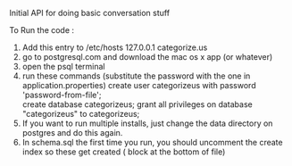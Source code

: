 Initial API for doing basic conversation stuff

To Run the code : 

1. Add this entry to /etc/hosts
127.0.0.1	categorize.us
2. go to postgresql.com and download the mac os x app (or whatever)
3. open the psql terminal
4. run these commands (substitute the password with the one in application.properties)
 create user categorizeus with password 'password-from-file';   
create database categorizeus;
grant all privileges on database "categorizeus" to categorizeus;
5. If you want to run multiple installs, just change the data directory on postgres and do this again. 
6. In schema.sql the first time you run, you should uncomment the create index so these get created ( block at the bottom of file)

